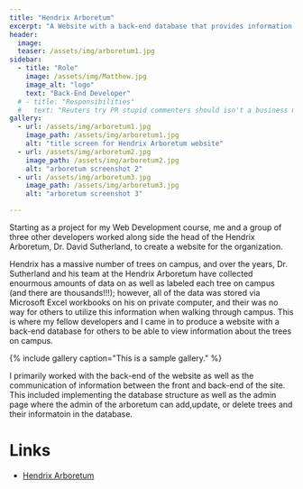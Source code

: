 ```yaml
---
title: "Hendrix Arboretum"
excerpt: "A Website with a back-end database that provides information about the trees on Hendrix College Campus"
header:
  image:
  teaser: /assets/img/arboretum1.jpg
sidebar:
  - title: "Role"
    image: /assets/img/Matthew.jpg
    image_alt: "logo"
    text: "Back-End Developer"
  # - title: "Responsibilities"
  #   text: "Reuters try PR stupid commenters should isn't a business model"
gallery:
  - url: /assets/img/arboretum1.jpg
    image_path: /assets/img/arboretum1.jpg
    alt: "title screen for Hendrix Arboretum website"
  - url: /assets/img/arboretum2.jpg
    image_path: /assets/img/arboretum2.jpg
    alt: "arboretum screenshot 2"
  - url: /assets/img/arboretum3.jpg
    image_path: /assets/img/arboretum3.jpg
    alt: "arboretum screenshot 3"

---
```


Starting as a project for my Web Development course, me and a group of three other developers worked along side the head of the Hendrix Arboretum, Dr. David Sutherland, to create a website for the organization. 

Hendrix has a massive number of trees on campus, and over the years, Dr. Sutherland and his team at the Hendrix Arboretum have collected enourmous amounts of data on as well as labeled each tree on campus (and there are thousands!!!); however, all of the data was stored via Microsoft Excel workbooks on his on private computer, and their was no way for others to utilize this information when walking through campus. This is where my fellow developers and I came in to produce a website with a back-end database for others to be able to view information about the trees on campus.

{% include gallery caption="This is a sample gallery." %}

I primarily worked with the back-end of the website as well as the communication of information between the front and back-end of the site. This included implementing the database structure as well as the admin page where the admin of the arboretum can add,update, or delete trees and their informatoin in the database. 

# Links
- [Hendrix Arboretum](https://arboretum.hendrix.edu/)
